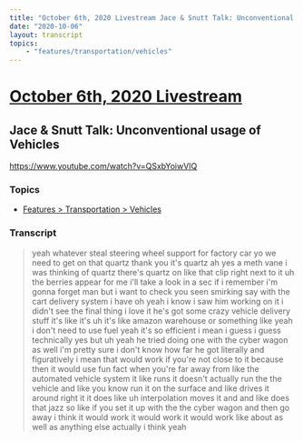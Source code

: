 ```yaml
---
title: "October 6th, 2020 Livestream Jace & Snutt Talk: Unconventional usage of Vehicles"
date: "2020-10-06"
layout: transcript
topics:
    - "features/transportation/vehicles"
---
```

# [October 6th, 2020 Livestream](../2020-10-06.md)
## Jace & Snutt Talk: Unconventional usage of Vehicles
https://www.youtube.com/watch?v=QSxbYoiwVIQ

### Topics
* [Features > Transportation > Vehicles](../topics/features/transportation/vehicles.md)

### Transcript

> yeah whatever steal steering wheel support for factory car yo we need to get on that quartz thank you it's quartz ah yes a meth vane i was thinking of quartz there's quartz on like that clip right next to it uh the berries appear for me i'll take a look in a sec if i remember i'm gonna forget man but i want to check you seen smirking say with the cart delivery system i have oh yeah i know i saw him working on it i didn't see the final thing i love it he's got some crazy vehicle delivery stuff it's like it's uh it's like amazon warehouse or something like yeah i don't need to use fuel yeah it's so efficient i mean i guess i guess technically yes but uh yeah he tried doing one with the cyber wagon as well i'm pretty sure i don't know how far he got literally and figuratively i mean that would work if you're not close to it because then it would use fun fact when you're far away from like the automated vehicle system it like runs it doesn't actually run the the vehicle and like you know run it on the surface and like drives it around right it it does like uh interpolation moves it and and like does that jazz so like if you set it up with the the cyber wagon and then go away i think it would work it would work it would work like about as well as anything else actually i think yeah
